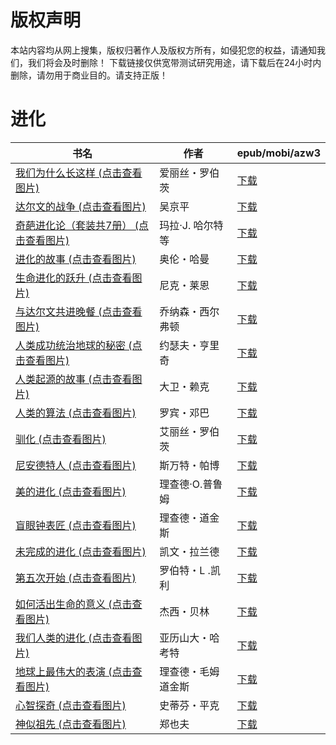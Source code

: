 # 版权声明

本站内容均从网上搜集，版权归著作人及版权方所有，如侵犯您的权益，请通知我们，我们将会及时删除！ 下载链接仅供宽带测试研究用途，请下载后在24小时内删除，请勿用于商业目的。请支持正版！

# 进化

| 书名 | 作者 | epub/mobi/azw3 |
| --- | --- | --- |
| [我们为什么长这样 (点击查看图片)](https://www.dushupai.com/attachment/2024/06/12/9a5bfea61db12379.jpg) | 爱丽丝・罗伯茨 | [下载](https://url89.ctfile.com/f/31084289-1375498861-27862a?p=8866) |
| [达尔文的战争 (点击查看图片)](https://www.dushupai.com/attachment/2024/06/11/64e40f11d1fe85c0.jpg) | 吴京平 | [下载](https://url89.ctfile.com/f/31084289-1375512373-c184fa?p=8866) |
| [奇葩进化论（套装共7册） (点击查看图片)](https://www.dushupai.com/attachment/2024/06/11/c394d77fac7c2e97.jpg) | 玛拉·J. 哈尔特等 | [下载](https://url89.ctfile.com/f/31084289-1375513783-2e2ad9?p=8866) |
| [进化的故事 (点击查看图片)](https://www.dushupai.com/attachment/2024/06/10/4823880736984eeb.jpg) | 奥伦・哈曼 | [下载](https://url89.ctfile.com/f/31084289-1357000825-3fbf8c?p=8866) |
| [生命进化的跃升 (点击查看图片)](https://www.dushupai.com/attachment/2024/06/10/f125f887b265a957.jpg) | 尼克・莱恩 | [下载](https://url89.ctfile.com/f/31084289-1356997789-046166?p=8866) |
| [与达尔文共进晚餐 (点击查看图片)](https://www.dushupai.com/attachment/2024/06/09/9308664466854c4b.jpg) | 乔纳森・西尔弗顿 | [下载](https://url89.ctfile.com/f/31084289-1356990160-57bfeb?p=8866) |
| [人类成功统治地球的秘密 (点击查看图片)](https://www.dushupai.com/attachment/2024/06/09/c13d73c0f072c993.jpg) | 约瑟夫・亨里奇 | [下载](https://url89.ctfile.com/f/31084289-1356983602-a8d52c?p=8866) |
| [人类起源的故事 (点击查看图片)](https://www.dushupai.com/attachment/2024/06/07/a2f8c593d716d4cb.jpg) | 大卫・赖克 | [下载](https://url89.ctfile.com/f/31084289-1357041208-76b02f?p=8866) |
| [人类的算法 (点击查看图片)](https://www.dushupai.com/attachment/2024/06/06/3a9b72fb6fed320f.jpg) | 罗宾・邓巴 | [下载](https://url89.ctfile.com/f/31084289-1357033690-f7e5dd?p=8866) |
| [驯化 (点击查看图片)](https://www.dushupai.com/attachment/2024/06/06/99c0cd3690ab8348.jpg) | 艾丽丝・罗伯茨 | [下载](https://url89.ctfile.com/f/31084289-1357031020-9dc347?p=8866) |
| [尼安德特人 (点击查看图片)](https://www.dushupai.com/attachment/2024/06/05/44724057956f5744.jpg) | 斯万特・帕博 | [下载](https://url89.ctfile.com/f/31084289-1357029025-e57f2e?p=8866) |
| [美的进化 (点击查看图片)](https://www.dushupai.com/attachment/2024/06/05/55e317af183eb5db.jpg) | 理查德·O.普鲁姆 | [下载](https://url89.ctfile.com/f/31084289-1357027783-fd1f03?p=8866) |
| [盲眼钟表匠 (点击查看图片)](https://www.dushupai.com/attachment/2024/06/04/9594525a0ffc2e3b.jpg) | 理查德・道金斯 | [下载](https://url89.ctfile.com/f/31084289-1357023208-874cd3?p=8866) |
| [未完成的进化 (点击查看图片)](https://www.dushupai.com/attachment/2024/06/04/41b5c90f366b2885.jpg) | 凯文・拉兰德 | [下载](https://url89.ctfile.com/f/31084289-1357023028-0a6723?p=8866) |
| [第五次开始 (点击查看图片)](https://www.dushupai.com/attachment/2024/06/04/fe65779e68460e23.jpg) | 罗伯特・L .凯利 | [下载](https://url89.ctfile.com/f/31084289-1357021066-d7efd9?p=8866) |
| [如何活出生命的意义 (点击查看图片)](https://www.dushupai.com/attachment/2024/06/03/9cacc80b8a9a0ac3.jpg) | 杰西・贝林 | [下载](https://url89.ctfile.com/f/31084289-1357019359-395102?p=8866) |
| [我们人类的进化 (点击查看图片)](https://www.dushupai.com/attachment/2024/06/03/767358af6ce40b1d.jpg) | 亚历山大・哈考特 | [下载](https://url89.ctfile.com/f/31084289-1357017460-bc0979?p=8866) |
| [地球上最伟大的表演 (点击查看图片)](https://www.dushupai.com/attachment/2024/06/03/b8214fc1b12c59db.jpg) | 理查德・毛姆道金斯 | [下载](https://url89.ctfile.com/f/31084289-1357014634-2565d2?p=8866) |
| [心智探奇 (点击查看图片)](https://www.dushupai.com/attachment/2024/06/02/b7400227dfaa2d0c.jpg) | 史蒂芬・平克 | [下载](https://url89.ctfile.com/f/31084289-1357010095-082be5?p=8866) |
| [神似祖先 (点击查看图片)](https://www.dushupai.com/attachment/2024/06/02/6a400e9de8f0fc30.jpg) | 郑也夫 | [下载](https://url89.ctfile.com/f/31084289-1357009024-0025e8?p=8866) |
